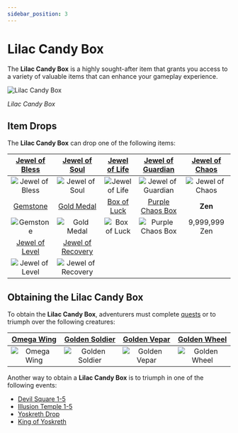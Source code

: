 ```yaml
---
sidebar_position: 3
---
```


# Lilac Candy Box

The **Lilac Candy Box** is a highly sought-after item that grants you access to a variety of valuable items that can enhance your gameplay experience.

![Lilac Candy Box](/img/items/item-bags/lilac-candy-box.png)

_Lilac Candy Box_

## Item Drops

The **Lilac Candy Box** can drop one of the following items:

| [Jewel of Bless](/items/jewels/regular-jewels/jewel-of-bless) |    [Jewel of Soul](/items/jewels/regular-jewels/jewel-of-soul)     | [Jewel of Life](/items/jewels/regular-jewels/jewel-of-life) | [Jewel of Guardian](/items/jewels/regular-jewels/jewel-of-guardian) | [Jewel of Chaos](/items/jewels/regular-jewels/jewel-of-chaos) |
| :-----------------------------------------------------------: | :----------------------------------------------------------------: | :---------------------------------------------------------: | :-----------------------------------------------------------------: | :-----------------------------------------------------------: |
|        ![Jewel of Bless](/img/items/jewels/bless.png)         |            ![Jewel of Soul](/img/items/jewels/soul.png)            |        ![Jewel of Life](/img/items/jewels/life.png)         |        ![Jewel of Guardian](/img/items/jewels/guardian.png)         |        ![Jewel of Chaos](/img/items/jewels/chaos.png)         |
|       [Gemstone](/items/jewels/regular-jewels/gemstone)       |         [Gold Medal](/items/item-bags/non-exc/gold-medal)          |      [Box of Luck](/items/item-bags/misc/box-of-luck)       |     [Purple Chaos Box](/items/item-bags/misc/purple-chaos-box)      |                            **Zen**                            |
|          ![Gemstone](/img/items/jewels/gemstone.png)          |         ![Gold Medal](/img/items/item-bags/gold-medal.png)         |    ![Box of Luck](/img/items/item-bags/box-of-luck.png)     |   ![Purple Chaos Box](/img/items/item-bags/purple-chaos-box.png)    |                         9,999,999 Zen                         |
| [Jewel of Level](/items/jewels/superb-jewels/jewel-of-level)  | [Jewel of Recovery](/items/jewels/superb-jewels/jewel-of-recovery) |
|    ![Jewel of Level](/img/items/jewels/custom-orange.png)     |     ![Jewel of Recovery](/img/items/jewels/custom-purple.png)      |

## Obtaining the Lilac Candy Box

To obtain the **Lilac Candy Box**, adventurers must complete [quests](/gameplay-systems/quest-system) or to triumph over the following creatures:

|     [Omega Wing](/special-monsters/others/omega-wing)      | [Golden Soldier](/special-monsters/invasions/golden-dragon) | [Golden Vepar](/special-monsters/invasions/golden-dragon) |   [Golden Wheel](/special-monsters/invasions/golden-dragon)    |
| :--------------------------------------------------------: | :---------------------------------------------------------: | :-------------------------------------------------------: | :------------------------------------------------------------: |
| ![Omega Wing](/img/monsters/special/others/omega-wing.jpg) | ![Golden Soldier](/img/monsters/special/golden/soldier.jpg) |  ![Golden Vepar](/img/monsters/special/golden/vepar.jpg)  | ![Golden Wheel](/img/monsters/special/golden/golden-wheel.jpg) |

Another way to obtain a **Lilac Candy Box** is to triumph in one of the following events:

- [Devil Square 1-5](/events/devil-square)
- [Illusion Temple 1-5](/events/illusion-temple)
- [Yoskreth Drop](/events/others/yoskreth-drop)
- [King of Yoskreth](/events/king-of-yoskreth)
